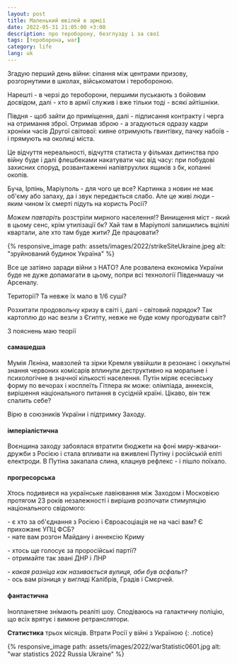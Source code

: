 ```yaml
---
layout: post
title: Маленький ювілей в армії
date: 2022-05-31 21:05:00 +3:00
description: про тероборону, безглузду і за свої
tags: [тероборона, war]
category: life
lang: uk
---
```


Згадую перший день війни: 
сіпання між центрами призову, розгорнутими в школах, військоматом і теробороною.

Нарешті - в черзі до тероборони, першими пуськають з бойовим досвідом, далі - хто в армії служив і вже  тільки тоді - всякі айтішніки.

Півдня - щоб зайти до приміщення, далі - підписання контракту і черга на отримання зброї.
Отримав зброю - а згадуються одразу кадри хроніки часів Другої світової: кияне отримують гвинтівку, пачку набоїв - і прямують на околиці міста.

Це відчуття нереальності, відчуття статиста у фільмах дитинства про війну буде і далі флешбеками накатувати час від часу:
при побудові захисних споруд,
розвантаженні напівтрухлих ящиків з бк,
копанні окопів.

Буча, Ірпінь, Маріуполь - для чого це все?
Картинка з новин не має об'єму або запаху, да і звук передається слабо.
Але це живі люди - яким чином їх смерті підуть на користь Росії?

_Можем павтаріть_ розстріли мирного населення!?
Винищення міст - який в цьому сенс, крім утилізації бк? 
Хай там в Маріуполі залишились вцілілі квартали, але хто там буде жити?
Де працювати?

{% responsive_image path: assets/images/2022/strikeSiteUkraine.jpeg alt: "зруйнований будинок Україна" %}

Все це затіяно заради війни з НАТО?
Але розвалена економіка України буде не дуже допамагати в цьому, попри всі технології Південмашу чи Арсеналу.

Території? 
Та невже їх мало в 1/6 суші?

Розхитати продовольчу кризу в світі і, далі - світовий _парядок_? 
Так картоплю до нас везли з Єгипту, невже не буде кому прогодувати світ?

З пояснень маю теорії

#### самашедша
Мумія Лєніна, мавзолей та зірки Кремля уввійшли в резонанс і оккультні знання червоних комісарів вплинули деструктивно на моральне і психологічне в значної кількості населення.
Путін міряє есесівську форму  по вечорах і косплеїть Гітлера як може: олімпіада, аннексія, вирішення національного питання в сусідній країні.
Цікаво, він теж спалить себе?

Вірю в союзників України і підтримку Заходу.

#### імперіалістична
Воєнщина заходу забоялася втратити бюджети на фоні миру-жвачки-дружби з Росією і стала впливати на вживлені Путіну і російській еліті електроди.
В Путіна закапала слина, клацнув рефлекс - і пішло поїхало.

#### прогресорська
Хтось подивився на українське лавіювання між Заходом і Московією протягом 23 років незалежності і вирішив розпочати стимуляцію національного свідомого:

\- є хто за об'єднання з Росією і Євроасоціація не на часі вам? 
Є прихожанє УПЦ ФСБ?
<br>
\- нате вам розгон Майдану і аннексію Криму 

\- хтось ще голосує за проросійські партії?
<br>
\- отримайте так звані ДНР і ЛНР

\- _какая разніца как називається вулиця, аби був асфальт?_
<br>
\- ось вам різниця у вигляді Калібрів, Градів і Смєрчей.

#### фантастична
Інопланетяне знімають реаліті шоу.
Сподіваюсь на галактичну поліцію, що всіх врятує і вимкне ретранслятори.

**Статистика** трьох місяців. 
Втрати Росії у війні з Україною
{: .notice}

{% responsive_image path: assets/images/2022/warStatistic0601.jpg alt: "war statistics 2022 Russia Ukraine" %}


